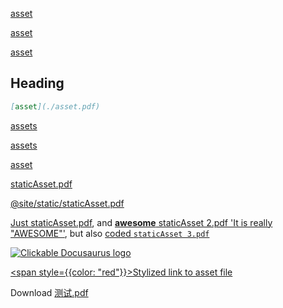 [asset](https://example.com/asset.pdf)

[](./asset.pdf)

[asset](./asset.pdf)

[asset](asset.pdf 'Title')

## Heading

```md
[asset](./asset.pdf)
```

[assets](!file-loader!./asset.pdf)

[assets](/github/!file-loader!/assets.pdf)

[asset](asset.pdf)

[staticAsset.pdf](/staticAsset.pdf)

[@site/static/staticAsset.pdf](@site/static/staticAsset.pdf)

[Just staticAsset.pdf](/staticAsset.pdf), and [**awesome** staticAsset 2.pdf 'It is really "AWESOME"'](/staticAsset.pdf), but also [coded `staticAsset 3.pdf`](/staticAsset.pdf)

[![Clickable Docusaurus logo](./static/staticAssetImage.png)](/staticAssetImage.png)

[<span style={{color: "red"}}>Stylized link to asset file</span>](./asset.pdf)

Download [测试.pdf](./测试.pdf)
